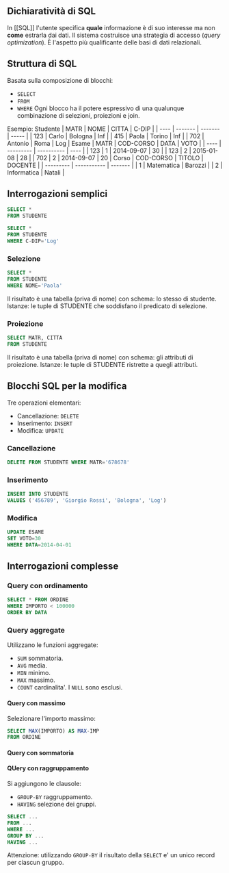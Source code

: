 ## Dichiaratività di SQL
In [[SQL]] l'utente specifica **quale** informazione è di suo interesse ma non **come** estrarla dai dati.
Il sistema costruisce una strategia di accesso (*query optimization*).
È l'aspetto più qualificante delle basi di dati relazionali.

## Struttura di SQL
Basata sulla composizione di blocchi:
- `SELECT`
- `FROM`
- `WHERE`
Ogni blocco ha il potere espressivo di una qualunque combinazione di selezioni, proiezioni e join.

Esempio:
Studente 
| MATR | NOME    | CITTA   | C-DIP |
| ---- | ------- | ------- | ----- |
| 123  | Carlo   | Bologna | Inf   |
| 415  | Paola   | Torino  | Inf   |
| 702  | Antonio | Roma    | Log   | 
Esame
| MATR | COD-CORSO | DATA       | VOTO |
| ---- | --------- | ---------- | ---- |
| 123  | 1         | 2014-09-07 | 30   |
| 123  | 2         | 2015-01-08 | 28   |
| 702  | 2         | 2014-09-07 | 20   | 
Corso
| COD-CORSO | TITOLO      | DOCENTE |
| --------- | ----------- | ------- |
| 1         | Matematica  | Barozzi |
| 2         | Informatica | Natali  | 

## Interrogazioni semplici
```sql
SELECT *
FROM STUDENTE

SELECT *
FROM STUDENTE
WHERE C-DIP='Log'
```

### Selezione
```sql
SELECT *
FROM STUDENTE
WHERE NOME='Paola'
```
Il risultato è una tabella (priva di nome) con schema: lo stesso di studente.
Istanze: le tuple di STUDENTE che soddisfano il predicato di selezione.

### Proiezione
```sql
SELECT MATR, CITTA
FROM STUDENTE
```
Il risultato è una tabella (priva di nome) con schema: gli attributi di proiezione.
Istanze: le tuple di STUDENTE ristrette a quegli attributi.

## Blocchi SQL per la modifica
Tre operazioni elementari:
- Cancellazione: `DELETE`
- Inserimento: `INSERT`
- Modifica: `UPDATE`

### Cancellazione
```sql
DELETE FROM STUDENTE WHERE MATR='678678'
```

### Inserimento
```sql
INSERT INTO STUDENTE
VALUES ('456789', 'Giorgio Rossi', 'Bologna', 'Log')
```

### Modifica
```sql
UPDATE ESAME
SET VOTO=30
WHERE DATA=2014-04-01
```

## Interrogazioni complesse
### Query con ordinamento
```sql
SELECT * FROM ORDINE
WHERE IMPORTO < 100000
ORDER BY DATA
```

### Query aggregate
Utilizzano le funzioni aggregate:
- `SUM` sommatoria.
- `AVG` media.
- `MIN` minimo.
- `MAX` massimo.
- `COUNT` cardinalita'.
I `NULL` sono esclusi.

#### Query con massimo
Selezionare l'importo massimo:
```sql
SELECT MAX(IMPORTO) AS MAX-IMP
FROM ORDINE
```

#### Query con sommatoria


#### QUery con raggruppamento
Si aggiungono le clausole:
- `GROUP-BY` raggruppamento.
- `HAVING` selezione dei gruppi.
```sql
SELECT ...
FROM ...
WHERE ...
GROUP BY ...
HAVING ...
```
Attenzione: utilizzando `GROUP-BY` il risultato della `SELECT` e' un unico record per ciascun gruppo.